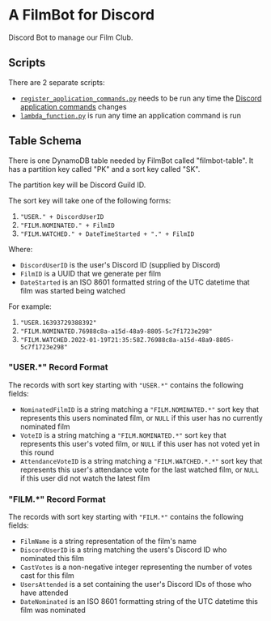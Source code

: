 # A FilmBot for Discord

Discord Bot to manage our Film Club.

## Scripts

There are 2 separate scripts:
  * [`register_application_commands.py`](register_application_commands/register_application_commands.py) needs to be run any time the [Discord application commands](https://discord.com/developers/docs/interactions/application-commands) changes
  * [`lambda_function.py`](discord_handler/lambda_function.py) is run any time an application command is run

## Table Schema

There is one DynamoDB table needed by FilmBot called "filmbot-table".  It has a partition key 
called "PK" and a sort key called "SK".

The partition key will be Discord Guild ID.

The sort key will take one of the following forms:
  1. `"USER." + DiscordUserID`
  2. `"FILM.NOMINATED." + FilmID`
  3. `"FILM.WATCHED." + DateTimeStarted + "." + FilmID`

Where:
  * `DiscordUserID` is the user's Discord ID (supplied by Discord)
  * `FilmID` is a UUID that we generate per film
  * `DateStarted` is an ISO 8601 formatted string of the UTC datetime that
     film was started being watched

For example:
  1. `"USER.16393729388392"`
  2. `"FILM.NOMINATED.76988c8a-a15d-48a9-8805-5c7f1723e298"`
  3. `"FILM.WATCHED.2022-01-19T21:35:58Z.76988c8a-a15d-48a9-8805-5c7f1723e298"`

### "USER.*" Record Format

The records with sort key starting with `"USER.*"` contains the following
fields:
  * `NominatedFilmID` is a string matching a `"FILM.NOMINATED.*"` sort key that represents this users nominated film, or `NULL` if this user has no currently nominated film
  * `VoteID` is a string matching a `"FILM.NOMINATED.*"` sort key that represents this user's voted film, or `NULL` if this user has not voted yet in this round
  * `AttendanceVoteID` is a string matching a `"FILM.WATCHED.*.*"` sort key that represents this user's attendance vote for the last watched film, or `NULL` if this user did not watch the latest film

### "FILM.*" Record Format

The records with sort key starting with `"FILM.*"` contains the following fields:
  * `FilmName` is a string representation of the film's name
  * `DiscordUserID` is a string matching the users's Discord ID who nominated this film
  * `CastVotes` is a non-negative integer representing the number of votes cast for this film
  * `UsersAttended` is a set containing the user's Discord IDs of those who have attended
  * `DateNominated` is an ISO 8601 formatting string of the UTC datetime this film was nominated
